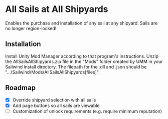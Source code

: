 # All Sails at All Shipyards

Enables the purchase and installation of any sail at any shipyard. Sails are no longer region-locked!

## Installation

Install Unity Mod Manager according to that program's instructions. Unzip the AllSailsAllShipyards.zip file in the "Mods" folder created by UMM in your Sailwind install directory. The filepath for the .dll and .json should be "...\Sailwind\Mods\AllSailsAllShipyards\[files]".

## Roadmap

- [x] Override shipyard selection with all sails
- [x] Add page buttons so all sails are viewable
- [ ] Customization of unlock requirements (e.g. require minimum reputation)
